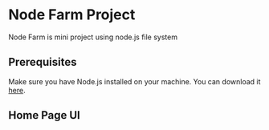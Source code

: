 # Node Farm Project

Node Farm is mini project using node.js file system

## Prerequisites

Make sure you have Node.js installed on your machine. You can download it [here](https://nodejs.org/).

## Home Page UI

